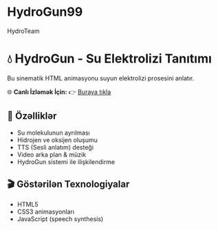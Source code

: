 # HydroGun99
HydroTeam
# 💧 HydroGun - Su Elektrolizi Tanıtımı

Bu sinematik HTML animasyonu suyun elektrolizi prosesini anlatır.

🌐 **Canlı İzləmək İçin:**
👉 [Buraya tıkla](https://muhammadmuslim02.github.io)

## 🔬 Özəlliklər
- Su molekulunun ayrılması
- Hidrojen ve oksijen oluşumu
- TTS (Sesli anlatım) desteği
- Video arka plan & müzik
- HydroGun sistemi ile ilişkilendirme

## 🎬 Göstərilən Texnologiyalar
- HTML5
- CSS3 animasyonları
- JavaScript (speech synthesis)
